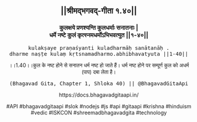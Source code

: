 <center><h2>||श्रीमद्‍भगवद्‍-गीता १.४०||</h2>
<h3>कुलक्षये प्रणश्यन्ति कुलधर्माः सनातनाः |<br/>धर्मे नष्टे कुलं कृत्स्नमधर्मोऽभिभवत्युत ||१-४०||</h3>
<pre>kulakṣaye praṇaśyanti kuladharmāḥ sanātanāḥ .<br/>dharme naṣṭe kulaṃ kṛtsnamadharmo.abhibhavatyuta ||1-40||</pre>
<p>।।1.40।।कुल के नष्ट होने से सनातन धर्म नष्ट हो जाते हैं। धर्म नष्ट होने पर सम्पूर्ण कुल को अधर्म (पाप) दबा लेता है।</p>
<pre>(Bhagavad Gita, Chapter 1, Shloka 40) || @BhagavadGitaApi</pre><p>https://docs.bhagavadgitaapi.in/</p><p>#API #bhagavadgitaapi #slok #nodejs #js #api #gitaapi #krishna #hinduism #vedic #ISKCON #shreemadbhagavadgita #technology</p></center>